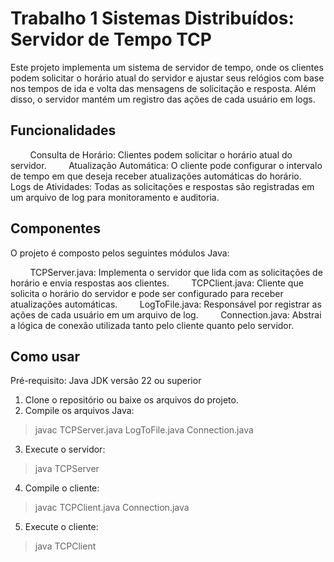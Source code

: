 
# Trabalho 1 Sistemas Distribuídos: Servidor de Tempo TCP
Este projeto implementa um sistema de servidor de tempo, onde os clientes podem solicitar o horário atual do servidor e ajustar seus relógios com base nos tempos de ida e volta das mensagens de solicitação e resposta. Além disso, o servidor mantém um registro das ações de cada usuário em logs.

## Funcionalidades
&nbsp; &nbsp; &nbsp; &nbsp; Consulta de Horário: Clientes podem solicitar o horário atual do servidor.
&nbsp; &nbsp; &nbsp; &nbsp; Atualização Automática: O cliente pode configurar o intervalo de tempo em que deseja receber atualizações automáticas do horário.
&nbsp; &nbsp; &nbsp; &nbsp; Logs de Atividades: Todas as solicitações e respostas são registradas em um arquivo de log para monitoramento e auditoria.

## Componentes
O projeto é composto pelos seguintes módulos Java:

&nbsp; &nbsp; &nbsp; &nbsp;  TCPServer.java: Implementa o servidor que lida com as solicitações de horário e envia respostas aos clientes.
&nbsp; &nbsp; &nbsp; &nbsp;  TCPClient.java: Cliente que solicita o horário do servidor e pode ser configurado para receber atualizações automáticas.
&nbsp; &nbsp; &nbsp; &nbsp;  LogToFile.java: Responsável por registrar as ações de cada usuário em um arquivo de log.
&nbsp; &nbsp; &nbsp; &nbsp;  Connection.java: Abstrai a lógica de conexão utilizada tanto pelo cliente quanto pelo servidor.

## Como usar

Pré-requisito: Java JDK versão 22 ou superior

1. Clone o repositório ou baixe os arquivos do projeto.
2. Compile os arquivos Java:
> javac TCPServer.java LogToFile.java Connection.java
3. Execute o servidor:
> java TCPServer
4. Compile o cliente:
> javac TCPClient.java Connection.java
5. Execute o cliente:
> java TCPClient


